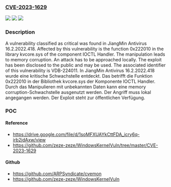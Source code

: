 ### [CVE-2023-1629](https://cve.mitre.org/cgi-bin/cvename.cgi?name=CVE-2023-1629)
![](https://img.shields.io/static/v1?label=Product&message=Antivirus&color=blue)
![](https://img.shields.io/static/v1?label=Version&message=16.2.2022.418%20&color=brightgreen)
![](https://img.shields.io/static/v1?label=Vulnerability&message=CWE-119%20Memory%20Corruption&color=brightgreen)

### Description

A vulnerability classified as critical was found in JiangMin Antivirus 16.2.2022.418. Affected by this vulnerability is the function 0x222010 in the library kvcore.sys of the component IOCTL Handler. The manipulation leads to memory corruption. An attack has to be approached locally. The exploit has been disclosed to the public and may be used. The associated identifier of this vulnerability is VDB-224011.
In JiangMin Antivirus 16.2.2022.418 wurde eine kritische Schwachstelle entdeckt. Das betrifft die Funktion 0x222010 in der Bibliothek kvcore.sys der Komponente IOCTL Handler. Durch das Manipulieren mit unbekannten Daten kann eine memory corruption-Schwachstelle ausgenutzt werden. Der Angriff muss lokal angegangen werden. Der Exploit steht zur öffentlichen Verfügung.

### POC

#### Reference
- https://drive.google.com/file/d/1soMFXUAYkCttFDA_icry6q-irb2jdAxw/view
- https://github.com/zeze-zeze/WindowsKernelVuln/tree/master/CVE-2023-1629

#### Github
- https://github.com/ARPSyndicate/cvemon
- https://github.com/zeze-zeze/WindowsKernelVuln

